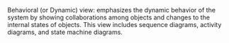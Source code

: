 Behavioral (or Dynamic) view: emphasizes the dynamic behavior of the system by showing collaborations among objects and changes to the internal states of objects. This view includes sequence diagrams, activity diagrams, and state machine diagrams.